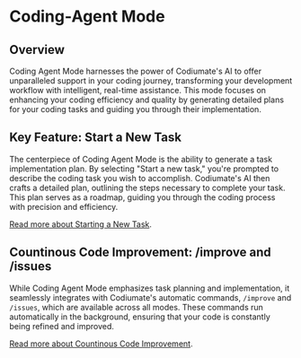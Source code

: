 # Coding-Agent Mode

## Overview

Coding Agent Mode harnesses the power of Codiumate's AI to offer unparalleled support in your coding journey, transforming your development workflow with intelligent, real-time assistance. This mode focuses on enhancing your coding efficiency and quality by generating detailed plans for your coding tasks and guiding you through their implementation.

## Key Feature: Start a New Task

The centerpiece of Coding Agent Mode is the ability to generate a task implementation plan. By selecting "Start a new task," you're prompted to describe the coding task you wish to accomplish. Codiumate's AI then crafts a detailed plan, outlining the steps necessary to complete your task. This plan serves as a roadmap, guiding you through the coding process with precision and efficiency.

[Read more about Starting a New Task](../coding-agent.md#1-task-implementation-plan).

## Countinous Code Improvement: /improve and /issues

While Coding Agent Mode emphasizes task planning and implementation, it seamlessly integrates with Codiumate's automatic commands, `/improve` and `/issues`, which are available across all modes. These commands run automatically in the background, ensuring that your code is constantly being refined and improved.

[Read more about Countinous Code Improvement](../coding-agent.md#2-continuous-code-improvement).